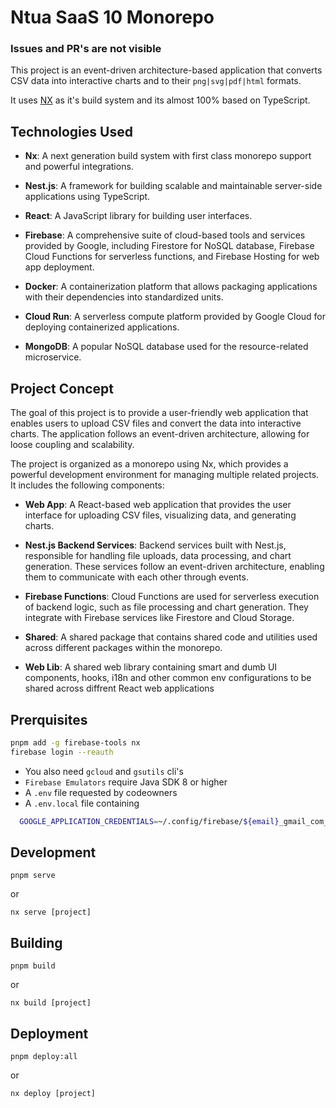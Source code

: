 # Ntua SaaS 10 Monorepo

### Issues and PR's are not visible

This project is an event-driven architecture-based application that converts CSV data into interactive charts and to their `png|svg|pdf|html` formats.

It uses [NX](https://nx.dev/) as it's build system and its almost 100% based on TypeScript.

## Technologies Used

- **Nx**: A next generation build system with first class monorepo support and powerful integrations.

- **Nest.js**: A framework for building scalable and maintainable server-side applications using TypeScript.

- **React**: A JavaScript library for building user interfaces.

- **Firebase**: A comprehensive suite of cloud-based tools and services provided by Google, including Firestore for NoSQL database, Firebase Cloud Functions for serverless functions, and Firebase Hosting for web app deployment.

- **Docker**: A containerization platform that allows packaging applications with their dependencies into standardized units.

- **Cloud Run**: A serverless compute platform provided by Google Cloud for deploying containerized applications.

- **MongoDB**: A popular NoSQL database used for the resource-related microservice.

## Project Concept

The goal of this project is to provide a user-friendly web application that enables users to upload CSV files and convert the data into interactive charts. The application follows an event-driven architecture, allowing for loose coupling and scalability.

The project is organized as a monorepo using Nx, which provides a powerful development environment for managing multiple related projects. It includes the following components:

- **Web App**: A React-based web application that provides the user interface for uploading CSV files, visualizing data, and generating charts.

- **Nest.js Backend Services**: Backend services built with Nest.js, responsible for handling file uploads, data processing, and chart generation. These services follow an event-driven architecture, enabling them to communicate with each other through events.

- **Firebase Functions**: Cloud Functions are used for serverless execution of backend logic, such as file processing and chart generation. They integrate with Firebase services like Firestore and Cloud Storage.

- **Shared**: A shared package that contains shared code and utilities used across different packages within the monorepo.

- **Web Lib**: A shared web library containing smart and dumb UI components, hooks, i18n and other common env configurations to be shared across diffrent React web applications

## Prerquisites

```sh
pnpm add -g firebase-tools nx
firebase login --reauth
```

- You also need `gcloud` and `gsutils` cli's
- `Firebase Emulators` require Java SDK 8 or higher
- A `.env` file requested by codeowners
- A `.env.local` file containing

```sh
  GOOGLE_APPLICATION_CREDENTIALS=~/.config/firebase/${email}_gmail_com_application_default_credentials.json
```

## Development

`pnpm serve`

or

`nx serve [project]`

## Building

`pnpm build`

or

`nx build [project]`

## Deployment

`pnpm deploy:all`

or

`nx deploy [project]`
